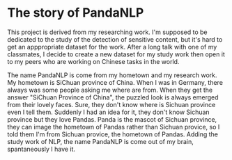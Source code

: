 # The story of PandaNLP

This project is derived from my researching work. I'm supposed to be dedicated to the study of the detection of sensitive content, but it's hard to get an apppropriate dataset for the work. After a long talk with one of my classmates, I decide to create a new dataset for my study work then open it to my peers who are working on Chinese tasks in the world.

The name PandaNLP is come from my hometown and my research work. My hometown is SiChuan province of China. When I was in Germany, there always was some people asking me where are from. When they get the answer "SiChuan Province of China", the puzzled look is always emerged from their lovely faces. Sure, they don't know where is Sichuan province even I tell them. Suddenly I had an idea for it, they don't know Sichuan province but they love Pandas. Panda is the  mascot of Sichuan province, they can image the hometown of Pandas rather than Sichuan provice, so I told them I'm from Sichuan provice, the hometown of Pandas. Adding the study work of NLP, the name PandaNLP is come out of my brain, spantaneously I have it.
